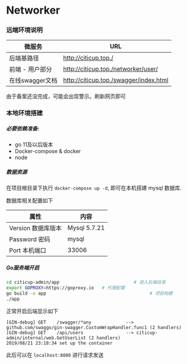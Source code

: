 # Networker

### 远端环境说明

| 微服务          | URL                                    |
| --------------- | -------------------------------------- |
| 后端基路径      | http://citicup.top./                   |
| 前端 - 用户部分 | http://citicup.top./networker/user/    |
| 在线swagger文档 | http://citicup.top./swagger/index.html |

由于备案还没完成，可能会出现警示。刷新网页即可

### 本地环境搭建

##### 必要依赖准备:

- go 11及以后版本
- Docker-compose &  docker
- node

##### 数据资源

在项目根目录下执行 `docker-compose up -d`, 即可在本机搭建 mysql 数据库.

数据库相关配置如下

| 属性               | 内容         |
| ------------------ | ------------ |
| Version 数据库版本 | Mysql 5.7.21 |
| Password 密码      | mysql        |
| Port 本机端口      | 33006        |

##### Go服务端开启

```bash
cd citicup-admin/app   							# 进入后端目录
export GOPROXY=https://goproxy.io 	# 代理配置
go build -o app 									  # 项目构建
./app
```

正常开启后端显示如下

```
[GIN-debug] GET    /swagger/*any             --> github.com/swaggo/gin-swagger.CustomWrapHandler.func1 (2 handlers)
[GIN-debug] GET    /api/users                --> citicup-admin/internal/web.GetUserList (2 handlers)
2019/08/21 23:18:34 set up the container
```

此后可以在 `localhost:8080` 进行请求发送

